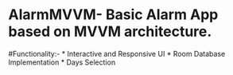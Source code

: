 # AlarmMVVM- Basic Alarm App based on MVVM architecture.

#Functionality:-
    * Interactive and Responsive UI
    * Room Database Implementation
    * Days Selection
    
    
